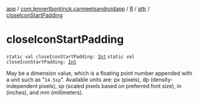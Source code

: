[app](../../../index.md) / [com.lennertbontinck.carmeetsandroidapp](../../index.md) / [R](../index.md) / [attr](index.md) / [closeIconStartPadding](./close-icon-start-padding.md)

# closeIconStartPadding

`static val closeIconStartPadding: `[`Int`](https://kotlinlang.org/api/latest/jvm/stdlib/kotlin/-int/index.html)
`static val closeIconStartPadding: `[`Int`](https://kotlinlang.org/api/latest/jvm/stdlib/kotlin/-int/index.html)

May be a dimension value, which is a floating point number appended with a unit such as "`14.5sp`". Available units are: px (pixels), dp (density-independent pixels), sp (scaled pixels based on preferred font size), in (inches), and mm (millimeters).

